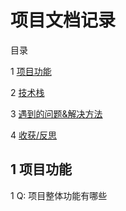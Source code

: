 # 项目文档记录

目录

1 [项目功能](#1)

2 [技术栈](#2)

3 [遇到的问题&解决方法](#3)

4 [收获/反思](#4)


## <span id="1"> 1 项目功能 </span>

1 Q: 项目整体功能有哪些


